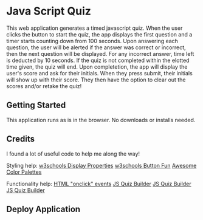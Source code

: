 # Java Script Quiz

This web application generates a timed javascript quiz. When the user clicks the button to start the quiz, the app displays the first question and a timer starts counting down from 100 seconds. Upon answering each question, the user will be alerted if the answer was correct or incorrect, then the next question will be displayed. For any incorrect answer, time left is deducted by 10 seconds. If the quiz is not completed within the elotted time given, the quiz will end. Upon completetion, the app will display the user's score and ask for their initials. When they press submit, their initials will show up with their score. They then have the option to clear out the scores and/or retake the quiz! 

## Getting Started

This application runs as is in the browser. No downloads or installs needed.

## Credits

I found a lot of useful code to help me along the way!

Styling help:
[w3schools Display Properties](https://www.w3schools.com/cssref/pr_class_display.asp)
[w3schools Button Fun](https://www.w3schools.com/css/css3_buttons.asp)
[Awesome Color Palettes](https://flatuicolors.com/)

Functionality help:
[HTML "onclick" events](https://www.w3schools.com/jsref/event_onclick.asp)
[JS Quiz Builder](https://www.sitepoint.com/simple-javascript-quiz/)
[JS Quiz Builder](https://codepen.io/boopalan002/pen/yKZVGa)
[JS Quiz Builder](https://simplestepscode.com/javascript-quiz-tutorial/)


## Deploy Application